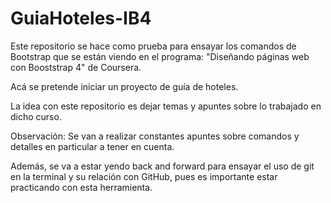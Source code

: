 # GuiaHoteles-IB4
Este repositorio se hace como prueba para ensayar los comandos de Bootstrap que se están viendo en el programa: "Diseñando páginas web con Booststrap 4" de Coursera.

Acá se pretende iniciar un proyecto de guía de hoteles.

La idea con este repositorio es dejar temas y apuntes sobre lo trabajado en dicho curso.

Observación: Se van a realizar constantes apuntes sobre comandos y detalles en particular a tener en cuenta.

Además, se va a estar yendo back and forward para ensayar el uso de git en la terminal y su relación con GitHub, pues es importante estar practicando con esta herramienta.
